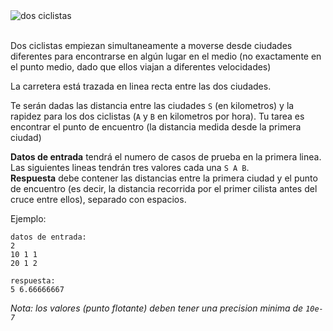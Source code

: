 <div class="text-center">
	<img alt="dos ciclistas" src="https://codeabbey.github.io/data/bycicle_race.png"/>
</div><br/>

Dos ciclistas empiezan simultaneamente a moverse  desde ciudades diferentes para encontrarse en algún lugar en el medio (no exactamente
en el punto medio, dado que ellos viajan a diferentes velocidades)

La carretera está trazada en linea recta entre las dos ciudades.

Te serán dadas las distancia entre las ciudades `S` (en kilometros) y la rapidez para los dos ciclistas (`A` y `B` en
kilometros por hora). Tu tarea es encontrar el punto de encuentro (la distancia medida desde la primera ciudad)

**Datos de entrada** tendrá el numero de casos de prueba en la primera linea.  
Las siguientes lineas tendrán tres valores cada una `S A B`.  
**Respuesta** debe contener las distancias entre la primera ciudad y el punto de encuentro (es decir, la distancia recorrida por el primer cilista
antes del cruce entre ellos), separado con espacios.

Ejemplo:

    datos de entrada:
	2
	10 1 1
	20 1 2
	
	respuesta:
	5 6.66666667

*Nota: los valores (punto flotante) deben tener una precision minima de `10e-7`* 
